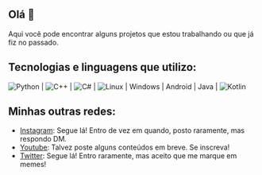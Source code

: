 ## Olá 👋
Aqui você pode encontrar alguns projetos que estou trabalhando ou que já fiz no passado.

## Tecnologias e linguagens que utilizo:
![Python](https://img.shields.io/badge/-PYTHON-ffffff?style=flat-square&logo=python&logoColor=white&labelColor=3776AB&color=FFEE97&link=https%3A%2F%2Fgithub.com%2Fpaulomelgaco)  |  ![C++](https://img.shields.io/badge/-C%2B%2B-ffffff?style=flat-square&logo=cplusplus&logoColor=white&labelColor=00599C&color=20B5DA&link=https%3A%2F%2Fgithub.com%2Fpaulomelgaco) |  ![C#](https://img.shields.io/badge/-C%23-ffffff?style=flat-square&logo=csharp&logoColor=white&labelColor=512BD4&color=219092&link=https%3A%2F%2Fgithub.com%2Fpaulomelgaco)  |  ![Linux](https://img.shields.io/badge/-LINUX-ffffff?style=flat-square&logo=linux&logoColor=black&labelColor=FCC624&color=595959&link=https%3A%2F%2Fgithub.com%2Fpaulomelgaco)  |  Windows  |  Android  |  Java  |  ![Kotlin](https://img.shields.io/badge/-KOTLIN-ffffff?style=flat-square&logo=kotlin&logoColor=white&labelColor=7F52FF&color=76C361&link=https%3A%2F%2Fgithub.com%2Fpaulomelgaco)

## Minhas outras redes:
* [Instagram](https://www.instagram.com/paulomelgacco): Segue lá! Entro de vez em quando, posto raramente, mas respondo DM.
* [Youtube](https://www.youtube.com/@PauloMelgaco): Talvez poste alguns conteúdos em breve. Se inscreva!
* [Twitter](https://twitter.com/_paulomelgaco): Segue lá! Entro raramente, mas aceito que me marque em memes!
<!--
**paulomelgaco/paulomelgaco** is a ✨ _special_ ✨ repository because its `README.md` (this file) appears on your GitHub profile.

Here are some ideas to get you started:

- 🔭 I’m currently working on ...
- 🌱 I’m currently learning ...
- 👯 I’m looking to collaborate on ...
- 🤔 I’m looking for help with ...
- 💬 Ask me about ...
- 📫 How to reach me: ...
- 😄 Pronouns: ...
- ⚡ Fun fact: ...
-->
